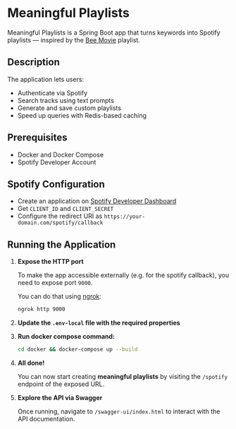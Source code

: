 # Meaningful Playlists
Meaningful Playlists is a Spring Boot app that turns keywords into Spotify playlists — inspired by the [Bee Movie](https://open.spotify.com/playlist/7MIV5i0fIKeAmbwWPMtJJK) playlist.

## Description
The application lets users:
   - Authenticate via Spotify
   - Search tracks using text prompts
   - Generate and save custom playlists
   - Speed up queries with Redis-based caching

## Prerequisites
   - Docker and Docker Compose
   - Spotify Developer Account

## Spotify Configuration
   - Create an application on [Spotify Developer Dashboard](https://developer.spotify.com/dashboard)
   - Get `CLIENT_ID` and `CLIENT_SECRET`
   - Configure the redirect URI as `https://your-domain.com/spotify/callback`

## Running the Application
1. **Expose the HTTP port**

   To make the app accessible externally (e.g. for the spotify callback), you need to expose port `9000`.

   You can do that using [ngrok](https://ngrok.com): 

   ```bash
   ngrok http 9000
   ```
2. **Update the `.env-local` file with the required properties**

3. **Run docker compose command:**
   ```bash
   cd docker && docker-compose up --build
   ```
4. **All done!**

   You can now start creating **meaningful playlists** by visiting the `/spotify` endpoint of the exposed URL.

5. **Explore the API via Swagger**

   Once running, navigate to `/swagger-ui/index.html` to interact with the API documentation.

